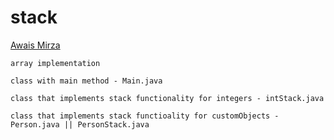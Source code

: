 # stack

[Awais Mirza](https://www.youtube.com/watch?v=0XL1NBUv2NU)

    array implementation 

    class with main method - Main.java

    class that implements stack functionality for integers - intStack.java

    class that implements stack functioality for customObjects - Person.java || PersonStack.java

